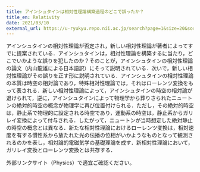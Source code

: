 ```yaml
---
title: アインシュタインは相対性理論構築過程のどこで誤ったか？
title_en: Relativity
date: 2021/03/10
external_url: https://u-ryukyu.repo.nii.ac.jp/search?page=1&size=20&sort=-createdate&search_type=2&q=1657698443681&timestamp=1658722077.3386552
---
```

アインシュタインの相対性理論が否定され，新しい相対性理論が著者によってすでに提案されている．アインシュタインは，相対性理論を構築するに当たり，どこでいかような誤りを犯したのか？そのことが，アインシュタインの相対性理論の論文（内山龍雄による日本語訳）にそって説明されている．次いで，新しい相対性理論がその誤りを正す形に説明されている．アインシュタインの相対性理論の本質は時空の相対論であり，特殊相対性理論では，それはローレンツ変換をもって表される．新しい相対性理論によって，アインシュタインの時空の相対論が退けられて，逆に，アインシュタインによって物理学から葬りさられたニュートンの絶対的時空の概念が物理学に再び位置付けられる．ただし，その絶対的時空は，静止系で物理的に設定される時空であり，運動系の時空は，静止系からガリレイ変換によって付与される．したがって，ニュートンが当時想定した絶対静止の時空の概念とは異なる．新たな相対性理論におけるローレンツ変換は，相対速度を有する慣性系から放たれた光の伝播の位相がいかようなものとなって観測されるのかを表し，相対論的電磁気学の基礎理論を成す．新相対性理論において，ガリレイ変換とローレンツ変換とは共存する．

外部リンクサイト（Physics）で適宜ご確認ください。
